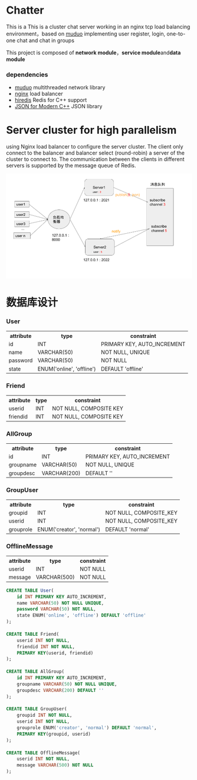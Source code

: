 # Chatter
This is a 
This is a cluster chat server working in an nginx tcp load balancing environment，based on [muduo](https://github.com/chenshuo/muduo)
implementing user register, login, one-to-one chat and chat in groups 

This project is composed of **network module**，**service module**and**data module**

### dependencies
* [muduo](https://github.com/chenshuo/muduo) multithreaded network library
* [nginx](https://www.nginx.com/) load balancer
* [hiredis](https://github.com/redis/hiredis) Redis for C++ support
* [JSON for Modern C++](https://github.com/nlohmann/json) JSON library

# Server cluster for high parallelism
using Nginx load balancer to configure the server cluster. The client only connect to the balancer and balancer select (round-robin) a server of the cluster to connect to. The communication between the clients in different servers is supported by the message queue of Redis.

![alt text](https://github.com/fangzhou-ye/Chatter/blob/master/architecture.png)
# 数据库设计
### User
<table>
  <tr>
    <th>attribute</th>
    <th>type</th>
    <th>constraint</th>
  </tr>
  <tr>
    <td>id</td>
    <td>INT</td>
    <td>PRIMARY KEY, AUTO_INCREMENT</td>
  </tr>
  <tr>
    <td>name</td>
    <td>VARCHAR(50)</td>
    <td>NOT NULL, UNIQUE</td>
  </tr>
  <tr>
    <td>password</td>
    <td>VARCHAR(50)</td>
    <td>NOT NULL</td>
  </tr>
  <tr>
    <td>state</td>
    <td>ENUM('online', 'offline')</td>
    <td>DEFAULT 'offline'</td>
  </tr>
</table>

### Friend
<table>
  <tr>
    <th>attribute</th>
    <th>type</th>
    <th>constraint</th>
  </tr>
  <tr>
    <td>userid</td>
    <td>INT</td>
    <td>NOT NULL, COMPOSITE KEY</td>
  </tr>
  <tr>
    <td>friendid</td>
    <td>INT</td>
    <td>NOT NULL, COMPOSITE KEY</td>
  </tr>
</table>

### AllGroup
<table>
  <tr>
    <th>attribute</th>
    <th>type</th>
    <th>constraint</th>
  </tr>
  <tr>
    <td>id</td>
    <td>INT</td>
    <td>PRIMARY KEY, AUTO_INCREMENT</td>
  </tr>
  <tr>
    <td>groupname</td>
    <td>VARCHAR(50)</td>
    <td>NOT NULL, UNIQUE</td>
  </tr>
  <tr>
    <td>groupdesc</td>
    <td>VARCHAR(200)</td>
    <td>DEFAULT ''</td>
  </tr>
</table>

### GroupUser
<table>
  <tr>
    <th>attribute</th>
    <th>type</th>
    <th>constraint</th>
  </tr>
  <tr>
    <td>groupid</td>
    <td>INT</td>
    <td>NOT NULL, COMPOSITE_KEY</td>
  </tr>
  <tr>
    <td>userid</td>
    <td>INT</td>
    <td>NOT NULL, COMPOSITE_KEY</td>
  </tr>
  <tr>
    <td>grouprole</td>
    <td>ENUM('creator', 'normal')</td>
    <td>DEFAULT 'normal'</td>
  </tr>
</table>

### OfflineMessage
<table>
  <tr>
    <th>attribute</th>
    <th>type</th>
    <th>constraint</th>
  </tr>
  <tr>
    <td>userid</td>
    <td>INT</td>
    <td>NOT NULL</td>
  </tr>
  <tr>
    <td>message</td>
    <td>VARCHAR(500)</td>
    <td>NOT NULL</td>
  </tr>
</table>

```sql
CREATE TABLE User(
    id INT PRIMARY KEY AUTO_INCREMENT,
    name VARCHAR(50) NOT NULL UNIQUE,
    password VARCHAR(50) NOT NULL,
    state ENUM('online', 'offline') DEFAULT 'offline' 
);

CREATE TABLE Friend(
    userid INT NOT NULL,
    friendid INT NOT NULL,
    PRIMARY KEY(userid, friendid)
);

CREATE TABLE AllGroup(
    id INT PRIMARY KEY AUTO_INCREMENT,
    groupname VARCHAR(50) NOT NULL UNIQUE,
    groupdesc VARCHAR(200) DEFAULT ''
);

CREATE TABLE GroupUser(
    groupid INT NOT NULL,
    userid INT NOT NULL,
    grouprole ENUM('creator', 'normal') DEFAULT 'normal',
    PRIMARY KEY(groupid, userid)
);

CREATE TABLE OfflineMessage(
    userid INT NOT NULL,
    message VARCHAR(500) NOT NULL
);
```
